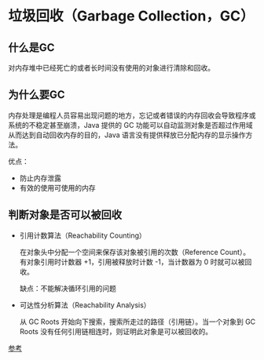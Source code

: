 # 垃圾回收（Garbage Collection，GC）

## 什么是GC

对内存堆中已经死亡的或者长时间没有使用的对象进行清除和回收。

## 为什么要GC

内存处理是编程人员容易出现问题的地方，忘记或者错误的内存回收会导致程序或系统的不稳定甚至崩溃，Java 提供的 GC 功能可以自动监测对象是否超过作用域从而达到自动回收内存的目的，Java 语言没有提供释放已分配内存的显示操作方法。

优点：

* 防止内存泄露
* 有效的使用可使用的内存

## 判断对象是否可以被回收

* 引用计数算法（Reachability Counting）

  在对象头中分配一个空间来保存该对象被引用的次数（Reference Count）。有对象引用时计数器 +1，引用被释放时计数 -1，当计数器为 0 时就可以被回收。
  
  缺点：不能解决循环引用的问题

* 可达性分析算法（Reachability Analysis）

  从 GC Roots 开始向下搜索，搜索所走过的路径（引用链）。当一个对象到 GC Roots 没有任何引用链相连时，则证明此对象是可以被回收的。

[参考](https://mp.weixin.qq.com/s/lXC3IiVanfQJb8qi14XynQ)
